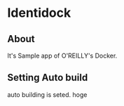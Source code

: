 # Identidock

## About

It's Sample app of O'REILLY's Docker.

## Setting Auto build

auto building is seted.
hoge
